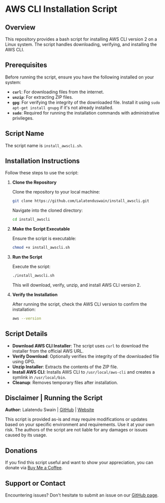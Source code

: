 # AWS CLI Installation Script

## Overview

This repository provides a bash script for installing AWS CLI version 2 on a Linux system. The script handles downloading, verifying, and installing the AWS CLI. 

## Prerequisites

Before running the script, ensure you have the following installed on your system:

- **`curl`**: For downloading files from the internet.
- **`unzip`**: For extracting ZIP files.
- **`gpg`**: For verifying the integrity of the downloaded file. Install it using `sudo apt-get install gnupg` if it's not already installed.
- **`sudo`**: Required for running the installation commands with administrative privileges.

## Script Name

The script name is `install_awscli.sh`.

## Installation Instructions

Follow these steps to use the script:

1. **Clone the Repository**

   Clone the repository to your local machine:

   ```bash
   git clone https://github.com/Lalatenduswain/install_awscli.git
   ```

   Navigate into the cloned directory:

   ```bash
   cd install_awscli
   ```

2. **Make the Script Executable**

   Ensure the script is executable:

   ```bash
   chmod +x install_awscli.sh
   ```

3. **Run the Script**

   Execute the script:

   ```bash
   ./install_awscli.sh
   ```

   This will download, verify, unzip, and install AWS CLI version 2.

4. **Verify the Installation**

   After running the script, check the AWS CLI version to confirm the installation:

   ```bash
   aws --version
   ```

## Script Details

- **Download AWS CLI Installer**: The script uses `curl` to download the installer from the official AWS URL.
- **Verify Download**: Optionally verifies the integrity of the downloaded file using GPG.
- **Unzip Installer**: Extracts the contents of the ZIP file.
- **Install AWS CLI**: Installs AWS CLI to `/usr/local/aws-cli` and creates a symlink in `/usr/local/bin`.
- **Cleanup**: Removes temporary files after installation.

## Disclaimer | Running the Script

**Author:** Lalatendu Swain | [GitHub](https://github.com/Lalatenduswain) | [Website](https://blog.lalatendu.info/)

This script is provided as-is and may require modifications or updates based on your specific environment and requirements. Use it at your own risk. The authors of the script are not liable for any damages or issues caused by its usage.

## Donations

If you find this script useful and want to show your appreciation, you can donate via [Buy Me a Coffee](https://www.buymeacoffee.com/lalatendu.swain).

## Support or Contact

Encountering issues? Don't hesitate to submit an issue on our [GitHub page](https://github.com/Lalatenduswain/install_awscli/issues).
